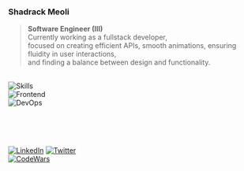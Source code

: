 <div align="start">

### Shadrack Meoli

> **Software Engineer (III)**  
> Currently working as a fullstack developer,  
> focused on creating efficient APIs, smooth animations, ensuring fluidity in user interactions,  
> and finding a balance between design and functionality.  

<br/>

<div align="left">
  <img src="https://skillicons.dev/icons?i=go,typescript,python&theme=dark&perline=5" alt="Skills"/>
  <br/>
  <img src="https://skillicons.dev/icons?i=react,next,css,alpinejs&theme=dark&perline=5" alt="Frontend"/>
  <br/>
  <img src="https://skillicons.dev/icons?i=postgres,docker,kafka,redis,nginx&theme=dark&perline=5" alt="DevOps"/>
</div>


<div style="margin-top: 80px;">
  
[![LinkedIn](https://img.shields.io/badge/LinkedIn-0077B5?style=for-the-badge&logo=linkedin&logoColor=white&logoWidth=30)](https://www.linkedin.com/in/shadrack-codes254)
[![Twitter](https://img.shields.io/badge/Twitter-1DA1F2?style=for-the-badge&logo=twitter&logoColor=white&logoWidth=30)](https://twitter.com/shadmeoli)
<br />
[![CodeWars](https://www.codewars.com/users/shadmeoli/badges/large)](https://www.codewars.com/users/shadmeoli)

</div>

</div>
